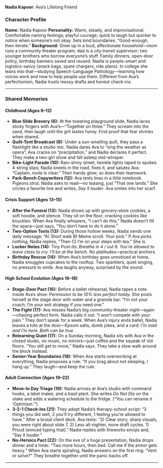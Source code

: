 **Nadia Kapoor**: Ava’s Lifelong Friend

### Character Profile

**Name:** Nadia Kapoor
**Personality:** Warm, steady, and improvisational. Comfortable naming feelings; playful courage; quick to laugh but quicker to notice when someone’s not okay. Sets kind boundaries. “Good-enough, then iterate.”
**Background:** Grew up in a loud, affectionate household—mom runs a community theater program; dad is a city transit supervisor; two younger brothers who borrow everyone’s stuff. Family dinners, open-door policy, birthday banners saved and reused. Nadia is people-smart and logistics-savvy (snack bags, spare chargers, ride plans). In college she leans into that—studying Speech-Language Pathology—learning how voices work and how to help people use them. Different from Ava’s perfectionism, Nadia trusts messy drafts and honest check-ins.

---

### Shared Memories

#### Childhood (Ages 6–12)

* **Blue Slide Bravery (6):** At the towering playground slide, Nadia laces sticky fingers with Ava’s—“Together on three.” They scream into the sand, then laugh until the grit tastes funny. First proof that fear shrinks when shared.
* **Quilt-Tent Broadcast (8):** Under a sun-smelling quilt, they pass a flashlight like a studio mic. Nadia dares Ava to “sing the weather as opera”; Ava cracks on “precipitation,” and Nadia declares it perfect. They make a two-girl show and fall asleep mid-whisper.
* **Bike-Light Parade (10):** Rain-shiny street, twinkle lights taped to spokes. A string slips; Nadia kneels in the road, fixes it, and salutes Ava: “Captain, route is clear.” Their hands glow; so does their teamwork.
* **Park-Bench Copywriters (12):** Ava tests lines in a little notebook. Pigeons strut. Nadia asks to read—no teasing, just “That one lands.” She circles a favorite line and writes, *Say it louder*. Ava smiles into her scarf.

#### Crisis Support (Ages 13–15)

* **After the Funeral (13):** Nadia shows up with grocery-store cookies, a soft hoodie, and silence. They sit on the floor, cracking cookies like knuckles. When Ava finally whispers, “I can’t do this,” Nadia doesn’t fill the space—just says, “You don’t have to do it alone.”
* **Two-Option Texts (13):** During those hollow weeks, Nadia sends one daily message: “A) Short walk B) Meme scroll. Your pick.” If Ava picks nothing, Nadia replies, “Then C) I’m on your steps with tea.” She is.
* **Locker Notes (14):** Tiny Post-its: *Breathe in 4 / out 6.* *You’re allowed to leave class to cry.* *I’ll be at the bench.* No platitudes—practical anchors.
* **Birthday Rescue (14):** When Ava’s birthday goes unnoticed at home, Nadia smuggles cupcakes to the rooftop. Two sparklers, quiet singing, no pressure to smile. Ava laughs anyway, surprised by the sound.

#### High School Evolution (Ages 16–18)

* **Stage-Door Pact (16):** Before a ballet rehearsal, Nadia tapes a note inside Ava’s shoe: *Permission to be 10% less perfect today.* She posts herself at the stage door with water and a granola bar. “I’m not your coach; I’m your exit strategy if you need one.”
* **The Fight (17):** Ava misses Nadia’s big community-theater night—again—chasing perfect form. Nadia calls it out: “I won’t compete with your pain.” They don’t speak for a week. When Ava’s injury ends ballet, Nadia leaves a tote at the door—Epsom salts, dumb jokes, and a card: *I’m mad and I’m here. Both can be true.*
* **Relearning Quiet (17):** On a Sunday morning, Nadia sits with Ava in the closed studio, no music, no mirrors—just coffee and the squeak of old floors. “You still get to move,” Nadia says. They take a slow walk around the block instead.
* **Senior-Year Boundaries (18):** When Ava starts overworking at everything, Nadia proposes a rule: “If you brag about not sleeping, I hang up.” They laugh—and keep the rule.

#### Adult Connection (Ages 19–22)

* **Move-In Day Triage (19):** Nadia arrives at Ava’s studio with command hooks, a label maker, and a basil plant. She writes *Do Not Die* on the stake and adds a watering schedule to the fridge. (“You can rename it ‘Optimism.’”)
* **3-2-1 Check-Ins (21):** They adopt Nadia’s therapy-school script: “3 things you did well, 2 you’ll try different, 1 feeling you’re allowed to have.” After a brutal client deck, Ava texts: “3) Clear story, sharp visuals, you were right about slide 7. 2) Less all-nighter, more draft cycles. 1) Proud (winced typing that).” Nadia replies with fireworks emojis and, “Say it louder.”
* **No-Heroics Pact (22):** On the eve of a huge presentation, Nadia drops dinner and a timer. “Two more hours, then bed. Call me if the armor gets heavy.” When Ava starts spiraling, Nadia answers on the first ring: “Vent or solve?” They breathe together until the panic backs off.

---
